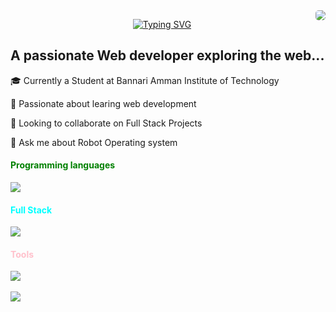 
<img style="border-radius:5px" align=right src="https://komarev.com/ghpvc/?username=ranjith-io&label=Visitors&style=flat-square&color=blue">

<div align=center>

<a href="https://git.io/typing-svg"><img src="https://readme-typing-svg.herokuapp.com?font=merriweather&weight=900&pause=1000&width=435&lines=Heyy!++++I+am+Ranjith...." alt="Typing SVG" /></a>

<h2 align=left>A passionate Web developer exploring the web...</h2>

<div align=left>
    <p>🎓 Currently a Student at Bannari Amman Institute of Technology</p>
    <p>🧠 Passionate about learing web development</p>
    <p>👯 Looking to collaborate on Full Stack Projects </p>
    <p>💬 Ask me about Robot Operating system </p>
    <h4 style="color:green">Programming languages</h4>
    <img src="https://skillicons.dev/icons?i=python,c,cpp,js">
    <h4 style="color:aqua">Full Stack</h4>
    <img src="https://skillicons.dev/icons?i=mongodb,nodejs,expressjs,react,html,css">
    <h4 style="color:pink">Tools</h4> 
    <img src="https://skillicons.dev/icons?i=linux,stackoverflow,git,vscode">
    <br> </br>
    <a href="https://github.com/ranjith-io"><img src="https://github-readme-streak-stats.herokuapp.com?user=ranjith-io&theme=gruvbox&border_radius=10&card_width=500">

    

</div>
</div>
